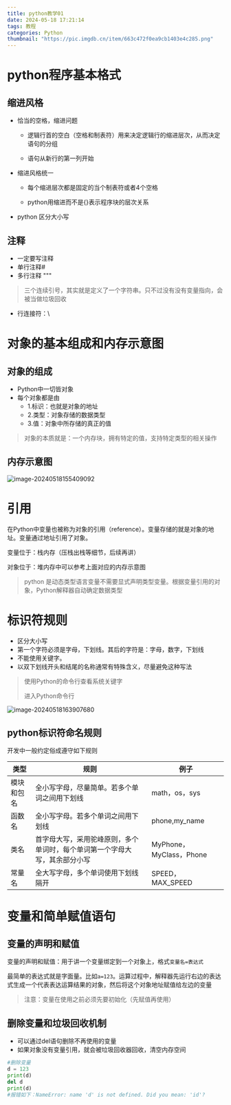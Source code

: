 ```yaml
---
title: python教学01
date: 2024-05-18 17:21:14
tags: 教程
categories: Python
thumbnail: "https://pic.imgdb.cn/item/663c472f0ea9cb1403e4c285.png"
---
```


# python程序基本格式

## 缩进风格

* 恰当的空格，缩进问题

  * 逻辑行首的空白（空格和制表符）用来决定逻辑行的缩进层次，从而决定语句的分组

  * 语句从新行的第一列开始

* 缩进风格统一

  * 每个缩进层次都是固定的当个制表符或者4个空格

  * python用缩进而不是{}表示程序块的层次关系

* python 区分大小写

## 注释

* 一定要写注释
* 单行注释#
* 多行注释 """

> 三个连续引号，其实就是定义了一个字符串。只不过没有没有变量指向，会被当做垃圾回收

* 行连接符：\ 

# 对象的基本组成和内存示意图

## 对象的组成

* Python中一切皆对象
* 每个对象都是由
  * 1.标识：也就是对象的地址
  * 2.类型：对象存储的数据类型
  * 3.值：对象中所存储的真正的值

> 对象的本质就是：一个内存块，拥有特定的值，支持特定类型的相关操作

##  内存示意图

![image-20240518155409092](/img/image-20240518155221787.png)

  

# 引用

在Python中变量也被称为对象的引用（reference）。变量存储的就是对象的地址。变量通过地址引用了对象。

变量位于：栈内存（压栈出栈等细节，后续再讲）

对象位于：堆内存中可以参考上面对应的内存示意图

> python 是动态类型语言变量不需要显式声明类型变量。根据变量引用的对象，Python解释器自动确定数据类型

# 标识符规则

* 区分大小写
* 第一个字符必须是字母，下划线。其后的字符是：字母，数字，下划线
* 不能使用关键字。
* 以双下划线开头和结尾的名称通常有特殊含义，尽量避免这种写法

> 使用Python的命令行查看系统关键字
>
> 进入Python命令行

![image-20240518163907680](/img/image-20240518163907680.png)

## python标识符命名规则

开发中一般约定俗成遵守如下规则

| 类型       | 规则                                                         | 例子                    |
| ---------- | ------------------------------------------------------------ | ----------------------- |
| 模块和包名 | 全小写字母，尽量简单。若多个单词之间用下划线                 | math，os，sys           |
| 函数名     | 全小写字母。若多个单词之间用下划线                           | phone,my_name           |
| 类名       | 首字母大写，采用驼峰原则，多个单词时，每个单词第一个字母大写，其余部分小写 | MyPhone，MyClass，Phone |
| 常量名     | 全大写字母，多个单词使用下划线隔开                           | SPEED，MAX_SPEED        |

# 变量和简单赋值语句

## 变量的声明和赋值

变量的声明和赋值：用于讲一个变量绑定到一个对象上，格式`变量名=表达式`

 最简单的表达式就是字面量。比如`a=123`。运算过程中，解释器先运行右边的表达式生成一个代表表达运算结果的对象，然后将这个对象地址赋值给左边的变量

> 注意：变量在使用之前必须先要初始化（先赋值再使用）

## 删除变量和垃圾回收机制

* 可以通过del语句删除不再使用的变量
* 如果对象没有变量引用，就会被垃圾回收器回收，清空内存空间

~~~python
#删除变量
d = 123
print(d)
del d
print(d)
#报错如下：NameError: name 'd' is not defined. Did you mean: 'id'?
~~~

